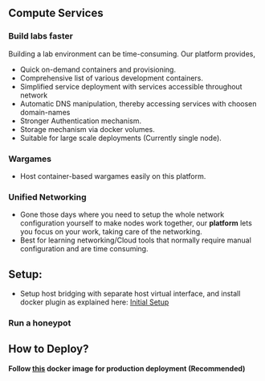 ## Compute Services

### Build labs faster

Building a lab environment can be time-consuming.  Our platform provides,


- Quick on-demand containers and provisioning.
- Comprehensive list of various development containers.
- Simplified service deployment with services accessible throughout network
- Automatic DNS manipulation, thereby accessing services with choosen domain-names
- Stronger Authentication mechanism.
- Storage mechanism via docker volumes.
- Suitable for large scale deployments (Currently single node).

### Wargames
- Host container-based wargames easily on this platform.

### Unified Networking
- Gone those days where you need to setup the whole network configuration yourself to make nodes work together, our **platform** lets you focus on your work, taking care of the networking.
- Best for learning networking/Cloud tools that normally require manual configuration and are time consuming.      
## Setup:
- Setup host bridging with separate host virtual interface, and install docker plugin as explained here: [Initial Setup](https://github.com/VaradBelwalkar/Compute-Services/blob/master/configure/setup.md)

### Run a honeypot

## How to Deploy?
**Follow [this](https://hub.docker.com/r/varadbelwalkar/golang_server) docker image for production deployment (Recommended)**




